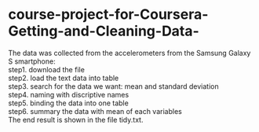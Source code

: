 # course-project-for-Coursera-Getting-and-Cleaning-Data-
The data was collected from the accelerometers from the Samsung Galaxy S smartphone:  
step1. download the file  
step2. load the text data into table  
step3. search for the data we want: mean and standard deviation  
step4. naming with discriptive names  
step5. binding the data into one table  
step6. summary the data with mean of each variables  
The end result is shown in the file tidy.txt.
